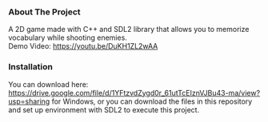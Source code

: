 <!-- ABOUT THE PROJECT -->
### About The Project
A 2D game made with C++ and SDL2 library that allows you to memorize vocabulary while shooting enemies.<br/>
Demo Video: https://youtu.be/DuKH1ZL2wAA

### Installation
You can download here: https://drive.google.com/file/d/1YFtzvdZygd0r_61utTcEIznVJBu43-ma/view?usp=sharing for Windows, or you can download the files in this repository and set up environment with SDL2 to execute this project.

